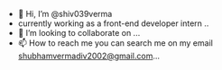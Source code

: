 - 👋 Hi, I’m @shiv039verma
- currently working as a front-end developer intern ..
- 💞️ I’m looking to collaborate on ...
- 📫 How to reach me  you can search me on my email shubhamvermadiv2002@gmail.com...

<!---
shiv039verma/shiv039verma is a ✨ special ✨ repository because its `README.md` (this file) appears on your GitHub profile.
You can click the Preview link to take a look at your changes.
--->
